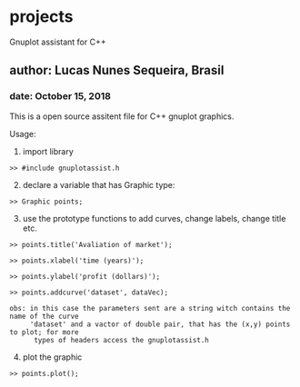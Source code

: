 # projects
Gnuplot assistant for C++

## author: Lucas Nunes Sequeira, Brasil

### date: October 15, 2018

This is a open source assitent file for C++ gnuplot graphics.

Usage:

  1. import library
  
    >> #include gnuplotassist.h
    
  2. declare a variable that has Graphic type:
  
    >> Graphic points;
    
  3. use the prototype functions to add curves, change labels, change title etc.
  
    >> points.title('Avaliation of market');
    
    >> points.xlabel('time (years)');
    
    >> points.ylabel('profit (dollars)');
    
    >> points.addcurve('dataset', dataVec);
    
    obs: in this case the parameters sent are a string witch contains the name of the curve
         'dataset' and a vactor of double pair, that has the (x,y) points to plot; for more
          types of headers access the gnuplotassist.h
          
  4. plot the graphic
  
    >> points.plot();
